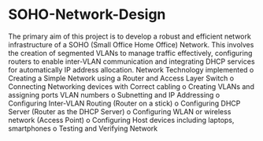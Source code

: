 # SOHO-Network-Design
The primary aim of this project is to develop a robust and efficient network infrastructure of a SOHO (Small Office Home Office) Network. This involves the creation of segmented VLANs to manage traffic effectively, configuring routers to enable inter-VLAN communication and integrating DHCP services for automatically IP address allocation.
Network Technology implemented
o	Creating a Simple Network using a Router and Access Layer Switch
o	Connecting Networking devices with Correct cabling
o	Creating VLANs and assigning ports VLAN numbers
o	Subnetting and IP Addressing
o	Configuring Inter-VLAN  Routing (Router on a stick)
o	Configuring DHCP Server (Router as the DHCP Server)
o	Configuring WLAN or wireless network (Access Point)
o	Configuring Host devices including laptops, smartphones
o	Testing and Verifying Network

